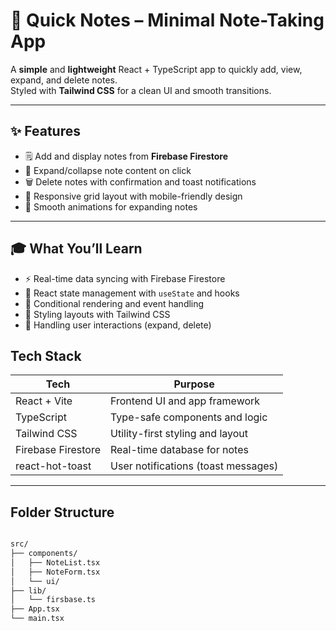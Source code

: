 # 📝 Quick Notes – Minimal Note-Taking App

A **simple** and **lightweight** React + TypeScript app to quickly add, view, expand, and delete notes.  
Styled with **Tailwind CSS** for a clean UI and smooth transitions.

---

## ✨ Features

- 🗒️ Add and display notes from **Firebase Firestore**  
- 🔄 Expand/collapse note content on click  
- 🗑️ Delete notes with confirmation and toast notifications  
- 📱 Responsive grid layout with mobile-friendly design  
- 🎨 Smooth animations for expanding notes  

---

## 🎓 What You’ll Learn

- ⚡ Real-time data syncing with Firebase Firestore  
- 🔧 React state management with `useState` and hooks  
- 👀 Conditional rendering and event handling  
- 🎨 Styling layouts with Tailwind CSS  
- 🤝 Handling user interactions (expand, delete)  


## Tech Stack

| Tech             | Purpose                              |
|------------------|------------------------------------|
| React + Vite     | Frontend UI and app framework       |
| TypeScript       | Type-safe components and logic      |
| Tailwind CSS     | Utility-first styling and layout    |
| Firebase Firestore | Real-time database for notes       |
| react-hot-toast  | User notifications (toast messages) |

---

## Folder Structure

```txt

src/
├── components/
│   ├── NoteList.tsx
│   ├── NoteForm.tsx
│   └── ui/
├── lib/
│   └── firsbase.ts
├── App.tsx
└── main.tsx

